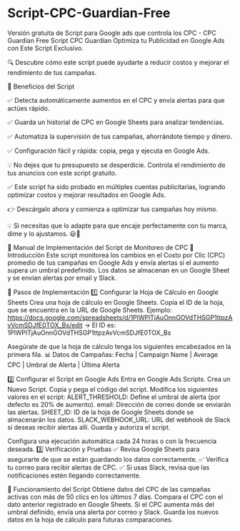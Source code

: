 # Script-CPC-Guardian-Free
Versión gratuita de Script para Google ads que controla los CPC - CPC Guardian Free
Script CPC Guardian
Optimiza tu Publicidad en Google Ads con Este Script Exclusivo.

🔍 Descubre cómo este script puede ayudarte a reducir costos y mejorar el rendimiento de tus campañas.

📌 Beneficios del Script

✅ Detecta automáticamente aumentos en el CPC y envía alertas para que actúes rápido.

✅ Guarda un historial de CPC en Google Sheets para analizar tendencias.

✅ Automatiza la supervisión de tus campañas, ahorrándote tiempo y dinero.

✅ Configuración fácil y rápida: copia, pega y ejecuta en Google Ads.

💡 No dejes que tu presupuesto se desperdicie. Controla el rendimiento de tus anuncios con este script gratuito.

✅ Este script ha sido probado en múltiples cuentas publicitarias, logrando optimizar costos y mejorar resultados en Google Ads.


👉 Descárgalo ahora y comienza a optimizar tus campañas hoy mismo.

💡 Si necesitas que lo adapte para que encaje perfectamente con tu marca, dime y lo ajustamos. 😃🚀

📘 Manual de Implementación del Script de Monitoreo de CPC
🔹 Introducción
Este script monitorea los cambios en el Costo por Clic (CPC) promedio de tus campañas en Google Ads y envía alertas si el aumento supera un umbral predefinido. Los datos se almacenan en un Google Sheet y se envían alertas por email y Slack.

🔹 Pasos de Implementación
1️⃣ Configurar la Hoja de Cálculo en Google Sheets
Crea una hoja de cálculo en Google Sheets.
Copia el ID de la hoja, que se encuentra en la URL de Google Sheets. Ejemplo:
https://docs.google.com/spreadsheets/d/1PlWPlTjAuOnnGOVdTHSGP1ttpzAvVcmSDJfE0TOX_Bs/edit
→ El ID es: 1PlWPlTjAuOnnGOVdTHSGP1ttpzAvVcmSDJfE0TOX_Bs

Asegúrate de que la hoja de cálculo tenga los siguientes encabezados en la primera fila.
📊 Datos de Campañas:
Fecha | Campaign Name	| Average CPC |	Umbral de Alerta | Última Alerta

2️⃣ Configurar el Script en Google Ads
Entra en Google Ads Scripts.
Crea un Nuevo Script.
Copia y pega el código del script.
Modifica los siguientes valores en el script:
ALERT_THRESHOLD: Define el umbral de alerta (por defecto es 20% de aumento).
email: Dirección de correo donde se enviarán las alertas.
SHEET_ID: ID de la hoja de Google Sheets donde se almacenarán los datos.
SLACK_WEBHOOK_URL: URL del webhook de Slack si deseas recibir alertas allí.
Guarda y autoriza el script.

Configura una ejecución automática cada 24 horas o con la frecuencia deseada.
3️⃣ Verificación y Pruebas
✅ Revisa Google Sheets para asegurarte de que se están guardando los datos correctamente.
✅ Verifica tu correo para recibir alertas de CPC.
✅ Si usas Slack, revisa que las notificaciones estén llegando correctamente.

🔹 Funcionamiento del Script
Obtiene datos del CPC de las campañas activas con más de 50 clics en los últimos 7 días.
Compara el CPC con el dato anterior registrado en Google Sheets.
Si el CPC aumenta más del umbral definido, envía una alerta por correo y Slack.
Guarda los nuevos datos en la hoja de cálculo para futuras comparaciones.
